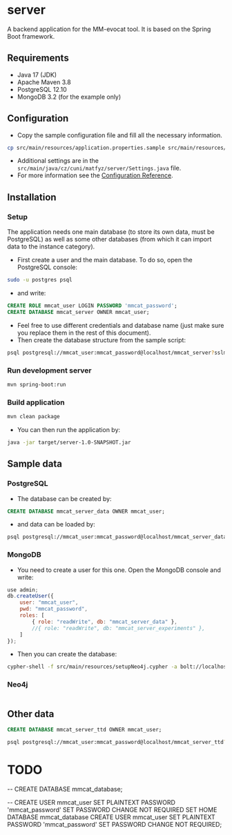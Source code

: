 # server

A backend application for the MM-evocat tool. It is based on the Spring Boot framework.

## Requirements

- Java 17 (JDK)
- Apache Maven 3.8
- PostgreSQL 12.10
- MongoDB 3.2 (for the example only)

## Configuration

- Copy the sample configuration file and fill all the necessary information.
```bash
cp src/main/resources/application.properties.sample src/main/resources/application.properties
```
- Additional settings are in the `src/main/java/cz/cuni/matfyz/server/Settings.java` file.
- For more information see the [Configuration Reference](https://docs.spring.io/spring-boot/docs/current/reference/html/features.html#features.external-config).

## Installation

### Setup

The application needs one main database (to store its own data, must be PostgreSQL) as well as some other databases (from which it can import data to the instance category).
- First create a user and the main database. To do so, open the PostgreSQL console:
```bash
sudo -u postgres psql
```
- and write:
```sql
CREATE ROLE mmcat_user LOGIN PASSWORD 'mmcat_password';
CREATE DATABASE mmcat_server OWNER mmcat_user;
```
- Feel free to use different credentials and database name (just make sure you replace them in the rest of this document).
- Then create the database structure from the sample script:
```bash
psql postgresql://mmcat_user:mmcat_password@localhost/mmcat_server?sslmode=require -f src/main/resources/createDatabase.sql
```

### Run development server

```bash
mvn spring-boot:run
```

### Build application

```bash
mvn clean package
```

- You can then run the application by:

```bash
java -jar target/server-1.0-SNAPSHOT.jar
```

## Sample data

### PostgreSQL

- The database can be created by:
```sql
CREATE DATABASE mmcat_server_data OWNER mmcat_user;
```
- and data can be loaded by:
```bash
psql postgresql://mmcat_user:mmcat_password@localhost/mmcat_server_data?sslmode=require -f src/main/resources/setupPostgresql.sql
```

### MongoDB
- You need to create a user for this one. Open the MongoDB console and write:
```js
use admin;
db.createUser({
    user: "mmcat_user",
    pwd: "mmcat_password",
    roles: [
        { role: "readWrite", db: "mmcat_server_data" },
        //{ role: "readWrite", db: "mmcat_server_experiments" },
    ]
});
```
- Then you can create the database:
```bash
cypher-shell -f src/main/resources/setupNeo4j.cypher -a bolt://localhost:7687 -u mmcat_user -p mmcat_password
```

### Neo4j
```bash

```

## Other data
```sql
CREATE DATABASE mmcat_server_ttd OWNER mmcat_user;
```

```bash
psql postgresql://mmcat_user:mmcat_password@localhost/mmcat_server_ttd?sslmode=require -f src/main/resources/setupPostgresqlTTD.sql
```


# TODO


-- CREATE DATABASE mmcat_database;

-- CREATE USER mmcat_user SET PLAINTEXT PASSWORD 'mmcat_password' SET PASSWORD CHANGE NOT REQUIRED SET HOME DATABASE mmcat_database
CREATE USER mmcat_user SET PLAINTEXT PASSWORD 'mmcat_password' SET PASSWORD CHANGE NOT REQUIRED;